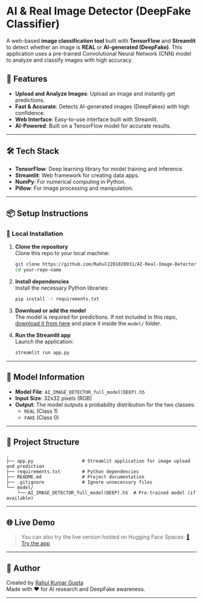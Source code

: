 # AI & Real Image Detector (DeepFake Classifier)

A web-based **image classification tool** built with **TensorFlow** and **Streamlit** to detect whether an image is **REAL** or **AI-generated (DeepFake)**. This application uses a pre-trained Convolutional Neural Network (CNN) model to analyze and classify images with high accuracy.


## 🚀 Features

- **Upload and Analyze Images**: Upload an image and instantly get predictions.
- **Fast & Accurate**: Detects AI-generated images (DeepFakes) with high confidence.
- **Web Interface**: Easy-to-use interface built with Streamlit.
- **AI-Powered**: Built on a TensorFlow model for accurate results.

---

## 🛠️ Tech Stack

- **TensorFlow**: Deep learning library for model training and inference.
- **Streamlit**: Web framework for creating data apps.
- **NumPy**: For numerical computing in Python.
- **Pillow**: For image processing and manipulation.

---

## 📦 Setup Instructions

### 🔧 Local Installation

1. **Clone the repository**  
   Clone this repo to your local machine:
   ```bash
   git clone https://github.com/Rahul2201020931/AI-Real-Image-Detector.git
   cd your-repo-name
   ```

2. **Install dependencies**  
   Install the necessary Python libraries:
   ```bash
   pip install -r requirements.txt
   ```

3. **Download or add the model**  
   The model is required for predictions. If not included in this repo, [download it from here](#) and place it inside the `model/` folder.

4. **Run the Streamlit app**  
   Launch the application:
   ```bash
   streamlit run app.py
   ```

---

## 🧠 Model Information

- **Model File**: `AI_IMAGE_DETECTOR_full_model(DEEP).h5`
- **Input Size**: 32x32 pixels (RGB)
- **Output**: The model outputs a probability distribution for the two classes: 
  - `REAL` (Class 1)
  - `FAKE` (Class 0)

---

## 📂 Project Structure

```
.
├── app.py                  # Streamlit application for image upload and prediction
├── requirements.txt        # Python dependencies
├── README.md               # Project documentation
├── .gitignore              # Ignore unnecessary files
└── model/
    └── AI_IMAGE_DETECTOR_full_model(DEEP).h5  # Pre-trained model (if available)
```

---

## 🌐 Live Demo 

> You can also try the live version hosted on Hugging Face Spaces:
> [🔗 Try the app](https://huggingface.co/spaces/Rahul9898/ai)

---

## 🙌 Author

Created by [Rahul Kumar Gupta](https://github.com/Rahul2201020931)  
Made with ❤️ for AI research and DeepFake awareness.

---
